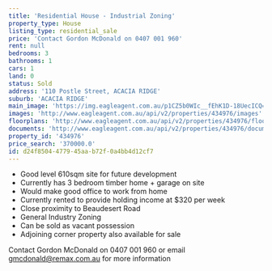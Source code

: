 ```yaml
---
title: 'Residential House - Industrial Zoning'
property_type: House
listing_type: residential_sale
price: 'Contact Gordon McDonald on 0407 001 960'
rent: null
bedrooms: 3
bathrooms: 1
cars: 1
land: 0
status: Sold
address: '110 Postle Street, ACACIA RIDGE'
suburb: 'ACACIA RIDGE'
main_image: 'https://img.eagleagent.com.au/p1CZ5b0WIc__fEhK1D-18UecICQ=/1280x854/smart/https://s3-us-west-2.amazonaws.com/eagleagent-orig/images/6819470/105820046-image-M.jpg'
images: 'http://www.eagleagent.com.au/api/v2/properties/434976/images'
floorplans: 'http://www.eagleagent.com.au/api/v2/properties/434976/floorplans'
documents: 'http://www.eagleagent.com.au/api/v2/properties/434976/documents'
property_id: '434976'
price_search: '370000.0'
id: d24f8504-4779-45aa-b72f-0a4bb4d12cf7
---
```

*  Good level 610sqm site for future development
*  Currently has 3 bedroom timber home + garage on site
*  Would make good office to work from home
*  Currently rented to provide holding income at $320 per week
*  Close proximity to Beaudesert Road
*  General Industry Zoning
*  Can be sold as vacant possession
*  Adjoining corner property also available for sale

Contact Gordon McDonald on 0407 001 960 or email gmcdonald@remax.com.au for more information